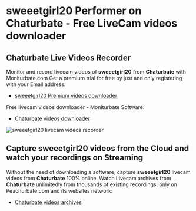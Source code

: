 # sweeetgirl20 Performer on Chaturbate - Free LiveCam videos downloader

## Chaturbate Live Videos Recorder

Monitor and record livecam videos of **sweeetgirl20** from **Chaturbate** with Moniturbate.com
Get a premium trial for free by just and only registering with your Email address:
* [sweeetgirl20 Premium videos downloader](https://moniturbate.com/request-demo-licence-key.html)

Free livecam videos downloader - Moniturbate Software:
* [Chaturbate videos downloader](https://moniturbate.com/moniturbate-download-software.html)

![sweeetgirl20 livecam videos recorder](https://peachurnet.com/templates/moniturbate-software.png)


## Capture sweeetgirl20 videos from the Cloud and watch your recordings on Streaming

Without the need of downloading a software, capture **sweeetgirl20** livecam videos from **Chaturbate** 100% online.
Watch Livecam archives from **Chaturbate** unlimitedly from thousands of existing recordings, only on Peachurbate.com and its websites network:
* [Chaturbate videos archives](https://peachurnet.com/)